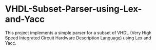 # VHDL-Subset-Parser-using-Lex-and-Yacc
This project implements a simple parser for a subset of VHDL (Very High Speed Integrated Circuit Hardware Description Language) using Lex and Yacc.
